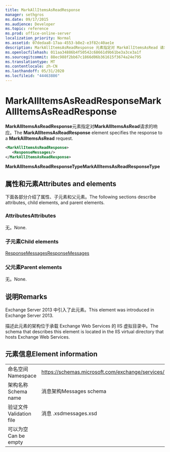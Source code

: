 ```yaml
---
title: MarkAllItemsAsReadResponse
manager: sethgros
ms.date: 09/17/2015
ms.audience: Developer
ms.topic: reference
ms.prod: office-online-server
localization_priority: Normal
ms.assetid: 07dedaa8-17aa-4553-b8e2-e3f82c40ae1e
description: MarkAllItemsAsReadResponse 元素指定对 MarkAllItemsAsRead 请求的响应。
ms.openlocfilehash: 011aa34886b4f50542c68661d9b61be3a3ce3a1f
ms.sourcegitcommit: 88ec988f2bb67c1866d06b361615f3674a24e795
ms.translationtype: MT
ms.contentlocale: zh-CN
ms.lasthandoff: 05/31/2020
ms.locfileid: "44463886"
---
```

# <a name="markallitemsasreadresponse"></a><span data-ttu-id="d7fc5-103">MarkAllItemsAsReadResponse</span><span class="sxs-lookup"><span data-stu-id="d7fc5-103">MarkAllItemsAsReadResponse</span></span>

<span data-ttu-id="d7fc5-104">**MarkAllItemsAsReadResponse**元素指定对**MarkAllItemsAsRead**请求的响应。</span><span class="sxs-lookup"><span data-stu-id="d7fc5-104">The **MarkAllItemsAsReadResponse** element specifies the response to a **MarkAllItemsAsRead** request.</span></span> 
  
```XML
<MarkAllItemsAsReadResponse>
   <ResponseMessages/>
</MarkAllItemsAsReadResponse>
```

 <span data-ttu-id="d7fc5-105">**MarkAllItemsAsReadResponseType**</span><span class="sxs-lookup"><span data-stu-id="d7fc5-105">**MarkAllItemsAsReadResponseType**</span></span>
## <a name="attributes-and-elements"></a><span data-ttu-id="d7fc5-106">属性和元素</span><span class="sxs-lookup"><span data-stu-id="d7fc5-106">Attributes and elements</span></span>

<span data-ttu-id="d7fc5-107">下面各部分介绍了属性、子元素和父元素。</span><span class="sxs-lookup"><span data-stu-id="d7fc5-107">The following sections describe attributes, child elements, and parent elements.</span></span>
  
### <a name="attributes"></a><span data-ttu-id="d7fc5-108">Attributes</span><span class="sxs-lookup"><span data-stu-id="d7fc5-108">Attributes</span></span>

<span data-ttu-id="d7fc5-109">无。</span><span class="sxs-lookup"><span data-stu-id="d7fc5-109">None.</span></span>
  
### <a name="child-elements"></a><span data-ttu-id="d7fc5-110">子元素</span><span class="sxs-lookup"><span data-stu-id="d7fc5-110">Child elements</span></span>

[<span data-ttu-id="d7fc5-111">ResponseMessages</span><span class="sxs-lookup"><span data-stu-id="d7fc5-111">ResponseMessages</span></span>](responsemessages.md)
  
### <a name="parent-elements"></a><span data-ttu-id="d7fc5-112">父元素</span><span class="sxs-lookup"><span data-stu-id="d7fc5-112">Parent elements</span></span>

<span data-ttu-id="d7fc5-113">无。</span><span class="sxs-lookup"><span data-stu-id="d7fc5-113">None.</span></span>
  
## <a name="remarks"></a><span data-ttu-id="d7fc5-114">说明</span><span class="sxs-lookup"><span data-stu-id="d7fc5-114">Remarks</span></span>

<span data-ttu-id="d7fc5-115">Exchange Server 2013 中引入了此元素。</span><span class="sxs-lookup"><span data-stu-id="d7fc5-115">This element was introduced in Exchange Server 2013.</span></span>
  
<span data-ttu-id="d7fc5-116">描述此元素的架构位于承载 Exchange Web Services 的 IIS 虚拟目录中。</span><span class="sxs-lookup"><span data-stu-id="d7fc5-116">The schema that describes this element is located in the IIS virtual directory that hosts Exchange Web Services.</span></span>
  
## <a name="element-information"></a><span data-ttu-id="d7fc5-117">元素信息</span><span class="sxs-lookup"><span data-stu-id="d7fc5-117">Element information</span></span>

|||
|:-----|:-----|
|<span data-ttu-id="d7fc5-118">命名空间</span><span class="sxs-lookup"><span data-stu-id="d7fc5-118">Namespace</span></span>  <br/> |https://schemas.microsoft.com/exchange/services/2006/messages  <br/> |
|<span data-ttu-id="d7fc5-119">架构名称</span><span class="sxs-lookup"><span data-stu-id="d7fc5-119">Schema name</span></span>  <br/> |<span data-ttu-id="d7fc5-120">消息架构</span><span class="sxs-lookup"><span data-stu-id="d7fc5-120">Messages schema</span></span>  <br/> |
|<span data-ttu-id="d7fc5-121">验证文件</span><span class="sxs-lookup"><span data-stu-id="d7fc5-121">Validation file</span></span>  <br/> |<span data-ttu-id="d7fc5-122">消息 .xsd</span><span class="sxs-lookup"><span data-stu-id="d7fc5-122">messages.xsd</span></span>  <br/> |
|<span data-ttu-id="d7fc5-123">可以为空</span><span class="sxs-lookup"><span data-stu-id="d7fc5-123">Can be empty</span></span>  <br/> ||
   

